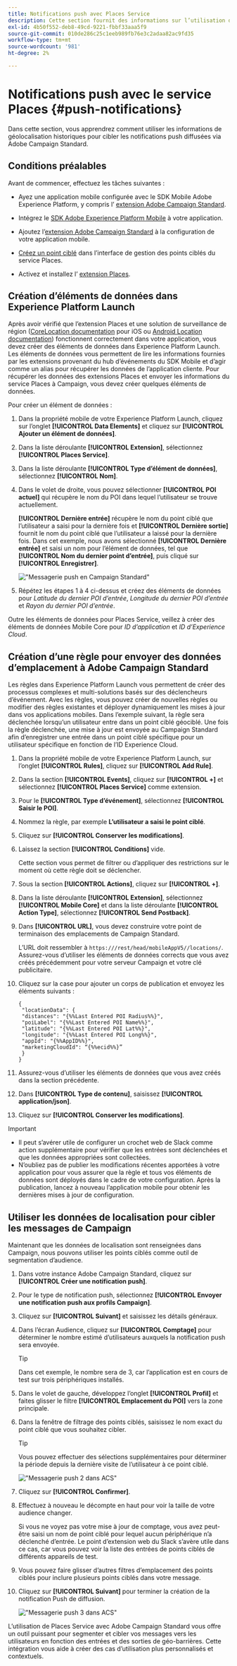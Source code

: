 ```yaml
---
title: Notifications push avec Places Service
description: Cette section fournit des informations sur l’utilisation du service Places avec des notifications push en Campaign Standard.
exl-id: 4b50f552-deb8-49cd-9221-fbbf33aaa5f9
source-git-commit: 010de286c25c1eeb989fb76e3c2adaa82ac9fd35
workflow-type: tm+mt
source-wordcount: '981'
ht-degree: 2%

---
```


# Notifications push avec le service Places {#push-notifications}

Dans cette section, vous apprendrez comment utiliser les informations de géolocalisation historiques pour cibler les notifications push diffusées via Adobe Campaign Standard.

## Conditions préalables

Avant de commencer, effectuez les tâches suivantes :

* Ayez une application mobile configurée avec le SDK Mobile Adobe Experience Platform, y compris l’ [extension Adobe Campaign Standard](https://aep-sdks.gitbook.io/docs/using-mobile-extensions/adobe-campaign-standard).

* Intégrez le [SDK Adobe Experience Platform Mobile](https://aep-sdks.gitbook.io/docs/getting-started/get-the-sdk) à votre application.
* Ajoutez l’[extension Adobe Campaign Standard](https://aep-sdks.gitbook.io/docs/using-mobile-extensions/adobe-campaign-standard) à la configuration de votre application mobile.

* [Créez un point ciblé](/help/poi-mgmt-ui/create-a-poi-ui.md) dans l’interface de gestion des points ciblés du service Places.

* Activez et installez l’ [extension Places](/help/places-ext-aep-sdks/places-extension/places-extension.md).


## Création d’éléments de données dans Experience Platform Launch

Après avoir vérifié que l’extension Places et une solution de surveillance de région ([CoreLocation documentation](https://developer.apple.com/documentation/corelocation/monitoring_the_user_s_proximity_to_geographic_regions) pour iOS ou [Android Location documentation](https://developer.android.com/training/location/geofencing)) fonctionnent correctement dans votre application, vous devez créer des éléments de données dans Experience Platform Launch. Les éléments de données vous permettent de lire les informations fournies par les extensions provenant du hub d’événements du SDK Mobile et d’agir comme un alias pour récupérer les données de l’application cliente. Pour récupérer les données des extensions Places et envoyer les informations du service Places à Campaign, vous devez créer quelques éléments de données.

Pour créer un élément de données :

1. Dans la propriété mobile de votre Experience Platform Launch, cliquez sur l’onglet **[!UICONTROL Data Elements]** et cliquez sur **[!UICONTROL Ajouter un élément de données]**.
1. Dans la liste déroulante **[!UICONTROL Extension]**, sélectionnez **[!UICONTROL Places Service]**.
1. Dans la liste déroulante **[!UICONTROL Type d’élément de données]**, sélectionnez **[!UICONTROL Nom]**.
1. Dans le volet de droite, vous pouvez sélectionner **[!UICONTROL POI actuel]** qui récupère le nom du POI dans lequel l’utilisateur se trouve actuellement.

   **[!UICONTROL Dernière entrée]** récupère le nom du point ciblé que l’utilisateur a saisi pour la dernière fois et **[!UICONTROL Dernière sortie]** fournit le nom du point ciblé que l’utilisateur a laissé pour la dernière fois. Dans cet exemple, nous avons sélectionné **[!UICONTROL Dernière entrée]** et saisi un nom pour l’élément de données, tel que **[!UICONTROL Nom du dernier point d’entrée]**, puis cliqué sur **[!UICONTROL Enregistrer]**.

   ![&quot;Messagerie push en Campaign Standard&quot;](/help/assets/ACS_Push1.png)

1. Répétez les étapes 1 à 4 ci-dessus et créez des éléments de données pour *Latitude du dernier POI d’entrée*, *Longitude du dernier POI d’entrée* et *Rayon du dernier POI d’entrée*.

Outre les éléments de données pour Places Service, veillez à créer des éléments de données Mobile Core pour *ID d’application* et *ID d’Experience Cloud*.

## Création d’une règle pour envoyer des données d’emplacement à Adobe Campaign Standard

Les règles dans Experience Platform Launch vous permettent de créer des processus complexes et multi-solutions basés sur des déclencheurs d’événement. Avec les règles, vous pouvez créer de nouvelles règles ou modifier des règles existantes et déployer dynamiquement les mises à jour dans vos applications mobiles. Dans l’exemple suivant, la règle sera déclenchée lorsqu’un utilisateur entre dans un point ciblé géociblé. Une fois la règle déclenchée, une mise à jour est envoyée au Campaign Standard afin d’enregistrer une entrée dans un point ciblé spécifique pour un utilisateur spécifique en fonction de l’ID Experience Cloud.

1. Dans la propriété mobile de votre Experience Platform Launch, sur l’onglet **[!UICONTROL Rules]**, cliquez sur **[!UICONTROL Add Rule]**.
1. Dans la section **[!UICONTROL Events]**, cliquez sur **[!UICONTROL +]** et sélectionnez **[!UICONTROL Places Service]** comme extension.
1. Pour le **[!UICONTROL Type d’événement]**, sélectionnez **[!UICONTROL Saisir le POI]**.
1. Nommez la règle, par exemple **L’utilisateur a saisi le point ciblé**.
1. Cliquez sur **[!UICONTROL Conserver les modifications]**.
1. Laissez la section **[!UICONTROL Conditions]** vide.

   Cette section vous permet de filtrer ou d’appliquer des restrictions sur le moment où cette règle doit se déclencher.

1. Sous la section **[!UICONTROL Actions]**, cliquez sur **[!UICONTROL +]**.
1. Dans la liste déroulante **[!UICONTROL Extension]**, sélectionnez **[!UICONTROL Mobile Core]** et dans la liste déroulante **[!UICONTROL Action Type]**, sélectionnez **[!UICONTROL Send Postback]**.
1. Dans **[!UICONTROL URL]**, vous devez construire votre point de terminaison des emplacements de Campaign Standard.

   L’URL doit ressembler à `https:///rest/head/mobileAppV5//locations/`.
Assurez-vous d’utiliser les éléments de données corrects que vous avez créés précédemment pour votre serveur Campaign et votre clé publicitaire.

1. Cliquez sur la case pour ajouter un corps de publication et envoyez les éléments suivants :

   ```
   {
    "locationData": {
    "distances": "{%%Last Entered POI Radius%%}",
    "poiLabel": "{%%Last Entered POI Name%%}",
    "latitude": "{%%Last Entered POI Lat%%}",
    "longitude": "{%%Last Entered POI Long%%}",
    "appId": "{%%AppID%%}",
    "marketingCloudId": “{%%ecid%%}”
    }
   }
   ```

1. Assurez-vous d’utiliser les éléments de données que vous avez créés dans la section précédente.
1. Dans **[!UICONTROL Type de contenu]**, saisissez **[!UICONTROL application/json]**.
1. Cliquez sur **[!UICONTROL Conserver les modifications]**.

>[!IMPORTANT]
>
>* Il peut s’avérer utile de configurer un crochet web de Slack comme action supplémentaire pour vérifier que les entrées sont déclenchées et que les données appropriées sont collectées.
>* N’oubliez pas de publier les modifications récentes apportées à votre application pour vous assurer que la règle et tous vos éléments de données sont déployés dans le cadre de votre configuration. Après la publication, lancez à nouveau l’application mobile pour obtenir les dernières mises à jour de configuration.

## Utiliser les données de localisation pour cibler les messages de Campaign

Maintenant que les données de localisation sont renseignées dans Campaign, nous pouvons utiliser les points ciblés comme outil de segmentation d’audience.

1. Dans votre instance Adobe Campaign Standard, cliquez sur **[!UICONTROL Créer une notification push]**.
1. Pour le type de notification push, sélectionnez **[!UICONTROL Envoyer une notification push aux profils Campaign]**.
1. Cliquez sur **[!UICONTROL Suivant]** et saisissez les détails généraux.
1. Dans l’écran Audience, cliquez sur **[!UICONTROL Comptage]** pour déterminer le nombre estimé d’utilisateurs auxquels la notification push sera envoyée.

   >[!TIP]
   >
   >Dans cet exemple, le nombre sera de 3, car l’application est en cours de test sur trois périphériques installés.

1. Dans le volet de gauche, développez l’onglet **[!UICONTROL Profil]** et faites glisser le filtre **[!UICONTROL Emplacement du POI]** vers la zone principale.
1. Dans la fenêtre de filtrage des points ciblés, saisissez le nom exact du point ciblé que vous souhaitez cibler.

   >[!TIP]
   >
   >Vous pouvez effectuer des sélections supplémentaires pour déterminer la période depuis la dernière visite de l’utilisateur à ce point ciblé.

   ![&quot;Messagerie push 2 dans ACS&quot;](/help/assets/ACS_push2.png)

1. Cliquez sur **[!UICONTROL Confirmer]**.
1. Effectuez à nouveau le décompte en haut pour voir la taille de votre audience changer.

   Si vous ne voyez pas votre mise à jour de comptage, vous avez peut-être saisi un nom de point ciblé pour lequel aucun périphérique n’a déclenché d’entrée. Le point d’extension web du Slack s’avère utile dans ce cas, car vous pouvez voir la liste des entrées de points ciblés de différents appareils de test.

1. Vous pouvez faire glisser d’autres filtres d’emplacement des points ciblés pour inclure plusieurs points ciblés dans votre message.
1. Cliquez sur **[!UICONTROL Suivant]** pour terminer la création de la notification Push de diffusion.

   ![&quot;Messagerie push 3 dans ACS&quot;](/help/assets/ACS_push3.png)

L’utilisation de Places Service avec Adobe Campaign Standard vous offre un outil puissant pour segmenter et cibler vos messages vers les utilisateurs en fonction des entrées et des sorties de géo-barrières. Cette intégration vous aide à créer des cas d’utilisation plus personnalisés et contextuels.
